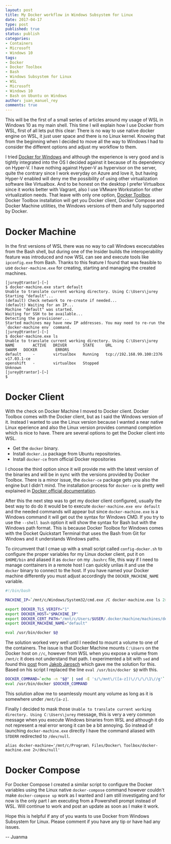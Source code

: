 ```yaml
---
layout: post
title: My Docker workflow in Windows Subsystem for Linux
date: 2017-04-17
type: post
published: true
status: publish
categories:
- Containers
- Microsoft
- Windows 10
tags:
- Docker
- Docker Toolbox
- Bash
- Windows Subsystem for Linux
- WSL
- Microsoft
- Windows 10
- Bash on Ubuntu on Windows
author: juan_manuel_rey
comments: true
---
```


This will be the first of a small series of articles around my usage of WSL in Windows 10 as my main shell. This time I will explain how I use Docker from WSL, first of all lets put this clear: There is no way to use native docker engine on WSL, it just user space and there is no Linux kernel. Knowing that from the beginning when I decided to move all the way to Windows I had to consider the different options and adjust my workflow to them. 

I tried [Docker for Windows](https://www.docker.com/docker-windows) and although the experience is very good and is tightly integrated into the OS I decided against it because of its dependency on Hyper-V. I have nothing against Hyper-V as hypervisor on the server, quite the contrary since I work everyday on Azure and love it, but having Hyper-V enabled will deny me the possibility of using other virtualization software like Virtualbox. And to be honest on the desktop I prefer Virtualbox since it works better with Vagrant, also I use VMware Workstation for other virtualization needs. That leave with only one option, [Docker Toolbox](https://www.docker.com/products/docker-toolbox). Docker Toolbox installation will get you Docker client, Docker Compose and Docker Machine utilities, the Windows versions of them and fully supported by Docker.

# Docker Machine

In the first versions of WSL there was no way to call Windows excecutables from the Bash shell, but during one of the Insider builds the interoperability feature was introduced and now WSL can see and execute tools like `ipconfig.exe` from Bash. Thanks to this feature I found that was feasible to use `docker-machine.exe` for creating, starting and managing the created machines. 

```
[jurey@trantor]-[~]
$ docker-machine.exe start default
Unable to translate current working directory. Using C:\Users\jurey
Starting "default"...
(default) Check network to re-create if needed...
(default) Waiting for an IP...
Machine "default" was started.
Waiting for SSH to be available...
Detecting the provisioner...
Started machines may have new IP addresses. You may need to re-run the `docker-machine env` command.
[jurey@trantor]-[~]
$ docker-machine.exe ls
Unable to translate current working directory. Using C:\Users\jurey
NAME        ACTIVE   DRIVER       STATE     URL                         SWARM   DOCKER        ERRORS
default     -        virtualbox   Running   tcp://192.168.99.100:2376           v17.03.1-ce
openshift   -        virtualbox   Stopped                                       Unknown
[jurey@trantor]-[~]  
$
```

# Docker Client

With the check on Docker Machine I moved to Docker client. Docker Toolbox comes with the Docker client, but as I said the Windows version of it. Instead I wanted to use the Linux version because I wanted a near native Linux eperience and also the Linux version provides command completion which is nice to have. There are several options to get the Docker client into WSL.

- Get the `docker` binary.
- Install `docker.io` package from Ubuntu repositories.
- Install `docker-ce` from official Docker repositories

I choose the third option since it will provide me with the latest version of the binaries and will be in sync with the versions provided by Docker Toolbox. There is a minor issue, the `docker-ce` package gets you also the engine but I didn't mind. The installation process for `docker-ce` is pretty well explained in [Docker official documentation](https://docs.docker.com/engine/installation/linux/ubuntu/).

After this the next step was to get my docker client configured, usually the best way to do do it would be to execute `docker-machine.exe env default` and the needed commands will appear but since `docker-machine.exe` is a Windows command it will get out the syntax for Windows CMD. If you try to use the `--shell bash` option it will show the syntax for Bash but with the Windows path format. This is because Docker Toolbox for Windows comes with the Docket Quickstart Terminal that uses the Bash from Git for Windows and it understands Windows paths.

To circumvent that I cmae up with a small script called `config-docker.sh` to configure the proper variables for my Linux docker client, put it on `$HOME/bin` and aliased it as `docker` on my `.bashrc` file, this way if I need to manage conttainers in a remote host I can quickly unlias it and use the `docker` binary to connect to the host. If you have named your Docker machine differently you must adjust accordingly the `DOCKER_MACHINE_NAME` variable. 

```bash
#!/bin/bash

MACHINE_IP=`/mnt/c/Windows/System32/cmd.exe /C docker-machine.exe ls 2>/dev/null | grep default | awk '{ print $5 }'`

export DOCKER_TLS_VERIFY="1"
export DOCKER_HOST="$MACHINE_IP"
export DOCKER_CERT_PATH="/mnt/c/Users/$USER/.docker/machine/machines/default"
export DOCKER_MACHINE_NAME="default"

eval /usr/bin/docker $@
```

The solution worked very well until I needed to mount a volume to one of the containers. The issue is that Docker Machine mounts `C:\Users` on the Docker host on `//c`, however from WSL when you expose a volume from `/mnt/c` it does not understand that path. I experimented a bit with `sed` and found this [post](https://jakob.soy/blog/2017/run-docker-from-wsl/) from [Jakob Jarosch](https://twitter.com/foxylion) which gave me the solution for this. Based on his script I replaced the line `eval /usr/bin/docker $@` with this.

```bash
DOCKER_COMMAND=`echo -n "$@" | sed -E 's/\/mnt\/([a-z])\//\/\/\1\//g'`
eval /usr/bin/docker $DOCKER_COMMAND
```

This solution allow me to seamlessly mount any volume as long as it is somewhere under `/mnt/[a-z]`.

Finally I decided to mask those `Unable to translate current working directory. Using C:\Users\jurey` message, this is very a very common message when you execute Windows binaries from WSL and although it do not represent a real error wrong it can be a bit annoying. So instead of launching `docker-machine.exe` directly I have the command aliased with `STDERR` redirected to `/dev/null`.

```
alias docker-machine='/mnt/c/Program\ Files/Docker\ Toolbox/docker-machine.exe 2>/dev/null'
```

# Docker Compose

For Docker Compose I created a similar script to configure the Docker variables using the Linux native `docker-compose` command however couldn't make `docker-compose up` work as I wanted and I am still investigating and for now is the only part I am executing from a Powershell prompt instead of WSL. Will continue to work and post an update as soon as I make it work. 

Hope this is helpful if any of you wants to use Docker from Windows Subsystem for Linux. Please comment if you have any tip or have had any issues. 

-- Juanma